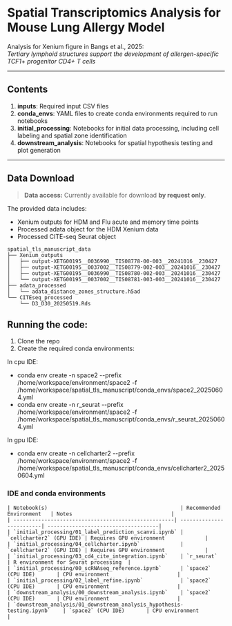 # Spatial Transcriptomics Analysis for Mouse Lung Allergy Model

Analysis for Xenium figure in Bangs et al., 2025:  
*Tertiary lymphoid structures support the development of allergen-specific TCF1+ progenitor CD4+ T cells*

---

## Contents

1. **inputs**: Required input CSV files  
2. **conda_envs**: YAML files to create conda environments required to run notebooks  
3. **initial_processing**: Notebooks for initial data processing, including cell labeling and spatial zone identification  
4. **downstream_analysis**: Notebooks for spatial hypothesis testing and plot generation  

---

## Data Download

> **Data access:** Currently available for download **by request only**.

The provided data includes:  
- Xenium outputs for HDM and Flu acute and memory time points  
- Processed adata object for the HDM Xenium data  
- Processed CITE-seq Seurat object  
```
spatial_tls_manuscript_data
├── Xenium_outputs
│   ├── output-XETG00195__0036990__TIS08778-00-003__20241016__230427
│   ├── output-XETG00195__0037002__TIS08779-002-003__20241016__230427
│   ├── output-XETG00195__0036990__TIS08780-002-003__20241016__230427
│   └── output-XETG00195__0037002__TIS08781-003-003__20241016__230427
├── adata_processed
│   └── adata_distance_zones_structure.h5ad
└── CITEseq_processed 
    └── D3_D30_20250519.Rds
```

## Running the code:
1. Clone the repo
2. Create the required conda environments:

In cpu IDE:
- conda env create -n space2 --prefix /home/workspace/environment/space2 -f /home/workspace/spatial_tls_manuscript/conda_envs/space2_20250604.yml
- conda env create -n r_seurat --prefix /home/workspace/environment/space2 -f /home/workspace/spatial_tls_manuscript/conda_envs/r_seurat_20250604.yml
  
In gpu IDE: 
- conda env create -n cellcharter2 --prefix /home/workspace/environment/space2 -f /home/workspace/spatial_tls_manuscript/conda_envs/cellcharter2_20250604.yml

### IDE and conda environments 
```
| Notebook(s)                                           | Recommended Environment   | Notes                                |
| ----------------------------------------------------| -------------------------| ------------------------------------|
| `initial_processing/01_label_prediction_scanvi.ipynb` | `cellcharter2` (GPU IDE) | Requires GPU environment             |
| `initial_processing/04_cellcharter.ipynb`             | `cellcharter2` (GPU IDE) | Requires GPU environment             |
| `initial_processing/03_cd4_cite_integration.ipynb`    | `r_seurat`               | R environment for Seurat processing  |
| `initial_processing/00_scRNAseq_reference.ipynb`      | `space2` (CPU IDE)       | CPU environment                      |
| `initial_processing/02_label_refine.ipynb`            | `space2` (CPU IDE)       | CPU environment                      |
| `downstream_analysis/00_downstream_analysis.ipynb`    | `space2` (CPU IDE)       | CPU environment                      |
| `downstream_analysis/01_downstream_analysis_hypothesis-testing.ipynb`    | `space2` (CPU IDE)       | CPU environment                      |
```


